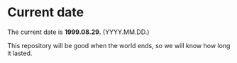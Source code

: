 # Current date

The current date is **1999.08.29.** (YYYY.MM.DD.)

This repository will be good when the world ends, so we will know how long it lasted.